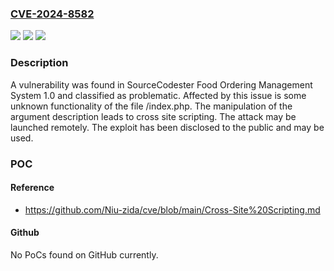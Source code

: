 ### [CVE-2024-8582](https://cve.mitre.org/cgi-bin/cvename.cgi?name=CVE-2024-8582)
![](https://img.shields.io/static/v1?label=Product&message=Food%20Ordering%20Management%20System&color=blue)
![](https://img.shields.io/static/v1?label=Version&message=%3D%201.0%20&color=brighgreen)
![](https://img.shields.io/static/v1?label=Vulnerability&message=CWE-79%20Cross%20Site%20Scripting&color=brighgreen)

### Description

A vulnerability was found in SourceCodester Food Ordering Management System 1.0 and classified as problematic. Affected by this issue is some unknown functionality of the file /index.php. The manipulation of the argument description leads to cross site scripting. The attack may be launched remotely. The exploit has been disclosed to the public and may be used.

### POC

#### Reference
- https://github.com/Niu-zida/cve/blob/main/Cross-Site%20Scripting.md

#### Github
No PoCs found on GitHub currently.

